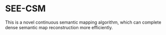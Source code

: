 # SEE-CSM

This is a novel continuous semantic mapping algorithm, which can complete dense semantic map reconstruction more efficiently.
